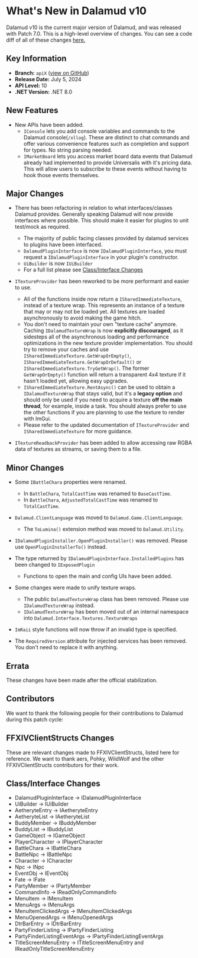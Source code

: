 # What's New in Dalamud v10

Dalamud v10 is the current major version of Dalamud, and was released with Patch
7.0. This is a high-level overview of changes. You can see a code diff of all of
these changes [here.](https://github.com/goatcorp/dalamud/compare/master...apiX)

## Key Information

- **Branch:** `apiX`
  ([view on GitHub](https://github.com/goatcorp/Dalamud/tree/apiX))
- **Release Date:** July 5, 2024
- **API Level:** 10
- **.NET Version:** .NET 8.0

## New Features

- New APIs have been added.
  - `IConsole` lets you add console variables and commands to the Dalamud
    console(`/xllog`). These are distinct to chat commands and offer various
    convenience features such as completion and support for types. No string
    parsing needed.
  - `IMarketBoard` lets you access market board data events that Dalamud already
    had implemented to provide Universalis with it's pricing data. This will
    allow users to subscribe to these events without having to hook those events
    themselves.

## Major Changes

- There has been refactoring in relation to what interfaces/classes Dalamud
  provides. Generally speaking Dalamud will now provide interfaces where
  possible. This should make it easier for plugins to unit test/mock as
  required.

  - The majority of public facing classes provided by dalamud services to
    plugins have been interfaced.
  - `DalamudPluginInterface` is now `IDalamudPluginInterface`, you must request
    a `IDalamudPluginInterface` in your plugin's constructor.
  - `UiBuilder` is now `IUiBuilder`
  - For a full list please see
    [Class/Interface Changes](#classinterface-changes)

- `ITextureProvider` has been reworked to be more performant and easier to use.

  - All of the functions inside now return a `ISharedImmediateTexture`, instead
    of a texture wrap. This represents an instance of a texture that may or may
    not be loaded yet. All textures are loaded asynchronously to avoid making
    the game hitch.
  - You don't need to maintain your own "texture cache" anymore. Caching
    `IDalamudTextureWrap` is now **explicitly discouraged**, as it sidesteps all
    of the asynchronous loading and performance optimizations in the new texture
    provider implementation. You should try to remove your caches and use
    `ISharedImmediateTexture.GetWrapOrEmpty()`,
    `ISharedImmediateTexture.GetWrapOrDefault()` or
    `ISharedImmediateTexture.TryGetWrap()`. The former `GetWrapOrEmpty()`
    function will return a transparent 4x4 texture if it hasn't loaded yet,
    allowing easy upgrades.
  - `ISharedImmediateTexture.RentAsync()` can be used to obtain a
    `IDalamudTextureWrap` that stays valid, but it's a **legacy option** and
    should only be used if you need to acquire a texture **off the main
    thread**, for example, inside a task. You should always prefer to use the
    other functions if you are planning to use the texture to render with ImGui.
  - Please refer to the updated documentation of `ITextureProvider` and
    `ISharedImmediateTexture` for more guidance.

- `ITextureReadbackProvider` has been added to allow accessing raw RGBA data of
  textures as streams, or saving them to a file.

## Minor Changes

- Some `IBattleChara` properties were renamed.

  - In `BattleChara`, `TotalCastTime` was renamed to `BaseCastTime`.
  - In `BattleChara`, `AdjustedTotalCastTime` was renamed to `TotalCastTime`.

- `Dalamud.ClientLanguage` was moved to `Dalamud.Game.ClientLanguage`.

  - The `ToLumina()` extension method was moved to `Dalamud.Utility`.

- `IDalamudPluginInstaller.OpenPluginInstaller()` was removed. Please use
  `OpenPluginInstallerTo()` instead.

- The type returned by `IDalamudPluginInterface.InstalledPlugins` has been
  changed to `IExposedPlugin`

  - Functions to open the main and config UIs have been added.

- Some changes were made to unify texture wraps.

  - The public `DalamudTextureWrap` class has been removed. Please use
    `IDalamudTextureWrap` instead.
  - `IDalamudTextureWrap` has been moved out of an internal namespace into
    `Dalamud.Interface.Textures.TextureWraps`

- `ImRaii` style functions will now throw if an invalid type is specified.

- The `RequiredVersion` attribute for injected services has been removed. You
  don't need to replace it with anything.

## Errata

These changes have been made after the official stabilization.

## Contributors

We want to thank the following people for their contributions to Dalamud during
this patch cycle:

## FFXIVClientStructs Changes

These are relevant changes made to FFXIVClientStructs, listed here for
reference. We want to thank aers, Pohky, WildWolf and the other
FFXIVClientStructs contributors for their work.

## Class/Interface Changes

- DalamudPluginInterface -> IDalamudPluginInterface
- UiBuilder -> IUiBuilder
- AetheryteEntry -> IAetheryteEntry
- AetheryteList -> IAetheryteList
- BuddyMember -> IBuddyMember
- BuddyList -> IBuddyList
- GameObject -> IGameObject
- PlayerCharacter -> IPlayerCharacter
- BattleChara -> IBattleChara
- BattleNpc -> IBattleNpc
- Character -> ICharacter
- Npc -> INpc
- EventObj -> IEventObj
- Fate -> IFate
- PartyMember -> IPartyMember
- CommandInfo -> IReadOnlyCommandInfo
- MenuItem -> IMenuItem
- MenuArgs -> IMenuArgs
- MenuItemClickedArgs -> IMenuItemClickedArgs
- MenuOpenedArgs -> IMenuOpenedArgs
- DtrBarEntry -> IDtrBarEntry
- PartyFinderListing -> IPartyFinderListing
- PartyFinderListingEventArgs -> IPartyFinderListingEventArgs
- TitleScreenMenuEntry -> ITitleScreenMenuEntry and
  IReadOnlyTitleScreenMenuEntry

